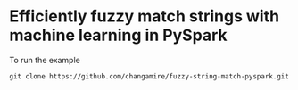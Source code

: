 # Efficiently fuzzy match strings with machine learning in PySpark

To run the example

```
git clone https://github.com/changamire/fuzzy-string-match-pyspark.git
```
